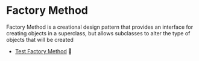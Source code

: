 # Factory Method

Factory Method is a creational design pattern that provides an interface for creating objects in a superclass, but allows subclasses to alter the type of objects that will be created
- [Test Factory Method](../../tests/factoryMethod.spec.ts) :hammer:
